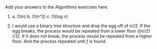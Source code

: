 Add your answers to the Algorithms exercises here.

1. a. O(n)
b. O(n^2)
c. O(log n)

2. I would use a binary tree structure and drop the egg off of _n_//2. If the egg breaks, the process would be repeated from a lower floor ((_n_//2) //2). If it does not break, the process would be repeated from a higher floor. And the process repeated until _f_ is found.